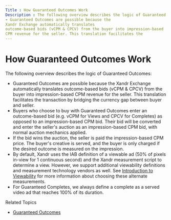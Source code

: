 ```yaml
---
Title : How Guaranteed Outcomes Work
Description : The following overview describes the logic of Guaranteed Outcomes:
- Guaranteed Outcomes are possible because the
Xandr Exchange automatically translates
outcome-based bids (vCPM & CPCV) from the buyer into impression-based
CPM revenue for the seller. This translation facilitates the
---
```



# How Guaranteed Outcomes Work



The following overview describes the logic of Guaranteed Outcomes:

- Guaranteed Outcomes are possible because the
  Xandr Exchange automatically translates
  outcome-based bids (vCPM & CPCV) from the buyer into impression-based
  CPM revenue for the seller. This translation facilitates the
  transaction by bridging the currency gap between buyer and seller.
- Buyers who choose to buy with Guaranteed Outcomes enter an
  outcome-based bid (e.g. vCPM for Views and CPCV for Completes) as
  opposed to an impression-based CPM bid. Their bid will be converted
  and enter the seller's auction as an impression-based CPM bid, with
  normal auction mechanics applied.
- If the bid wins the auction, the seller is paid the impression-based
  CPM price. The buyer's creative is served, and the buyer is only
  charged if the desired outcome is measured on the impression.
- By default, Xandr uses the IAB definition of a
  viewable ad (50% of pixels in-view for 1 continuous second) and the
  Xandr measurement script to determine a view.
  However, we support additional viewability definitions and measurement
  technology vendors as well. See
  <a href="introduction-to-viewability.html" class="xref">Introduction to
  Viewability</a> for more information about choosing these alternate
  measurements.
- For Guaranteed Completes, we always define a complete as a served
  video ad that reaches 100% of its duration.

Related Topics

- <a href="guaranteed-outcomes.html" class="xref">Guaranteed Outcomes</a>





